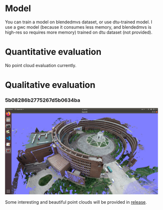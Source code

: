 # Model

You can train a model on blendedmvs dataset, or use dtu-trained model.
I use a gwc model (because it consumes less memory, and blendedmvs is high-res so requires more memory) trained on dtu dataset (not provided).

# Quantitative evaluation

No point cloud evaluation currently.

# Qualitative evaluation

### 5b08286b2775267d5b0634ba
![teaser](../../assets/5b08286b2775267d5b0634ba.png)

Some interesting and beautiful point clouds will be provided in [release](https://github.com/kwea123/CasMVSNet_pl/releases).
